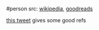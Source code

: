 #person 
src: [wikipedia](https://en.wikipedia.org/wiki/Yvonne_Choquet-Bruhat), [goodreads](https://www.goodreads.com/author/show/1192487.Yvonne_Choquet_Bruhat) 


[this tweet](https://x.com/pascalkwanten/status/1811067008911335904) gives some good refs